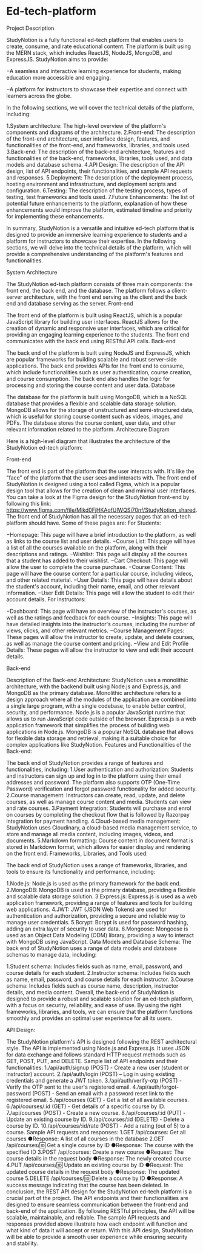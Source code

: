 # Ed-tech-platform
Project Description

StudyNotion is a fully functional ed-tech platform that enables users to create, consume, and rate educational content. The platform is built using the MERN stack, which includes ReactJS, NodeJS, MongoDB, and ExpressJS.
StudyNotion aims to provide:

−A seamless and interactive learning experience for students, making education more accessible and engaging.

−A platform for instructors to showcase their expertise and connect with learners across the globe.

In the following sections, we will cover the technical details of the platform, including:

1.System architecture: The high-level overview of the platform's components and diagrams of the architecture.
2.Front-end: The description of the front-end architecture, user interface design, features, and functionalities of the front-end, and frameworks, libraries, and tools used.
3.Back-end: The description of the back-end architecture, features and functionalities of the back-end, frameworks, libraries, tools used, and data models and database schema.
4.API Design: The description of the API design, list of API endpoints, their functionalities, and sample API requests and responses.
5.Deployment: The description of the deployment process, hosting environment and infrastructure, and deployment scripts and configuration.
6.Testing: The description of the testing process, types of testing, test frameworks and tools used.
7.Future Enhancements: The list of potential future enhancements to the platform, explanation of how these enhancements would improve the platform, estimated timeline and priority for implementing these enhancements.

In summary, StudyNotion is a versatile and intuitive ed-tech platform that is designed to provide an immersive learning experience to students and a platform for instructors to showcase their expertise. In the following sections, we will delve into the technical details of the platform, which will provide a comprehensive understanding of the platform's features and functionalities.


System Architecture

The StudyNotion ed-tech platform consists of three main components: the front end, the back end, and the database. The platform follows a client-server architecture, with the front end serving as the client and the back end and database serving as the server.
Front-end

The front end of the platform is built using ReactJS, which is a popular JavaScript library for building user interfaces. ReactJS allows for the creation of dynamic and responsive user interfaces, which are critical for providing an engaging learning experience to the students. The front end communicates with the back end using RESTful API calls.
Back-end

The back end of the platform is built using NodeJS and ExpressJS, which are popular frameworks for building scalable and robust server-side applications. The back end provides APIs for the front end to consume, which include functionalities such as user authentication, course creation, and course consumption. The back end also handles the logic for processing and storing the course content and user data.
Database

The database for the platform is built using MongoDB, which is a NoSQL database that provides a flexible and scalable data storage solution. MongoDB allows for the storage of unstructured and semi-structured data, which is useful for storing course content such as videos, images, and PDFs. The database stores the course content, user data, and other relevant information related to the platform.
Architecture Diagram

Here is a high-level diagram that illustrates the architecture of the StudyNotion ed-tech platform:

Front-end

The front end is part of the platform that the user interacts with. It's like the "face" of the platform that the user sees and interacts with. The front end of StudyNotion is designed using a tool called Figma, which is a popular design tool that allows for the creation of clean and minimal user interfaces. You can take a look at the Figma design for the StudyNotion front-end by following this link: https://www.figma.com/file/Mikd0FjHKAofUlWQSi70nf/StudyNotion_shared.
The front end of StudyNotion has all the necessary pages that an ed-tech platform should have. Some of these pages are:
For Students:

−Homepage: This page will have a brief introduction to the platform, as well as links to the course list and user details.
−Course List: This page will have a list of all the courses available on the platform, along with their descriptions and ratings.
−Wishlist: This page will display all the courses that a student has added to their wishlist.
−Cart Checkout: This page will allow the user to complete the course purchase.
−Course Content: This page will have the course content for a particular course, including videos, and other related material.
−User Details: This page will have details about the student's account, including their name, email, and other relevant information.
−User Edit Details: This page will allow the student to edit their account details.
For Instructors:

−Dashboard: This page will have an overview of the instructor's courses, as well as the ratings and feedback for each course.
−Insights: This page will have detailed insights into the instructor's courses, including the number of views, clicks, and other relevant metrics.
−Course Management Pages: These pages will allow the instructor to create, update, and delete courses, as well as manage the course content and pricing.
−View and Edit Profile Details: These pages will allow the instructor to view and edit their account details.

Back-end

Description of the Back-end Architecture:
StudyNotion uses a monolithic architecture, with the backend built using Node.js and Express.js, and MongoDB as the primary database. Monolithic architecture refers to a design approach where all the modules of the application are combined into a single large program, with a single codebase, to enable better control, security, and performance.
Node.js is a popular JavaScript runtime that allows us to run JavaScript code outside of the browser. Express.js is a web application framework that simplifies the process of building web applications in Node.js. MongoDB is a popular NoSQL database that allows for flexible data storage and retrieval, making it a suitable choice for complex applications like StudyNotion.
Features and Functionalities of the Back-end:

The back end of StudyNotion provides a range of features and functionalities, including:
1.User authentication and authorization: 
Students and instructors can sign up and log in to the platform using their email addresses and password. The platform also supports OTP (One-Time Password) verification and forgot password functionality for added security.
2.Course management: 
Instructors can create, read, update, and delete courses, as well as manage course content and media. Students can view and rate courses.
3.Payment Integration: 
Students will purchase and enrol on courses by completing the checkout flow that is followed by Razorpay integration for payment handling.
4.Cloud-based media management: StudyNotion uses Cloudinary, a cloud-based media management service, to store and manage all media content, including images, videos, and documents.
5.Markdown formatting: 
Course content in document format is stored in Markdown format, which allows for easier display and rendering on the front end.
Frameworks, Libraries, and Tools used:

The back end of StudyNotion uses a range of frameworks, libraries, and tools to ensure its functionality and performance, including:

1.Node.js:
Node.js is used as the primary framework for the back end.
2.MongoDB: 
MongoDB is used as the primary database, providing a flexible and scalable data storage solution.
3.Express.js: 
Express.js is used as a web application framework, providing a range of features and tools for building web applications.
4.JWT: 
JWT (JSON Web Tokens) are used for authentication and authorization, providing a secure and reliable way to manage user credentials.
5.Bcrypt: 
Bcrypt is used for password hashing, adding an extra layer of security to user data.
6.Mongoose: 
Mongoose is used as an Object Data Modeling (ODM) library, providing a way to interact with MongoDB using JavaScript.
Data Models and Database Schema:
The back end of StudyNotion uses a range of data models and database schemas to manage data, including:

1.Student schema: Includes fields such as name, email, password, and course details for each student.
2.Instructor schema: Includes fields such as name, email, password, and course details for each instructor.
3.Course schema: Includes fields such as course name, description, instructor details, and media content.
Overall, the back-end of StudyNotion is designed to provide a robust and scalable solution for an ed-tech platform, with a focus on security, reliability, and ease of use. By using the right frameworks, libraries, and tools, we can ensure that the platform functions smoothly and provides an optimal user experience for all its users.



API Design:

The StudyNotion platform's API is designed following the REST architectural style. The API is implemented using Node.js and Express.js. It uses JSON for data exchange and follows standard HTTP request methods such as GET, POST, PUT, and DELETE.
Sample list of API endpoints and their functionalities:
1./api/auth/signup (POST) - Create a new user (student or instructor) account.
2./api/auth/login (POST) – Log in using existing credentials and generate a JWT token.
3./api/auth/verify-otp (POST) - Verify the OTP sent to the user's registered email.
4./api/auth/forgot-password (POST) - Send an email with a password reset link to the registered email.
5./api/courses (GET) - Get a list of all available courses.
6./api/courses/:id (GET) - Get details of a specific course by ID.
7./api/courses (POST) - Create a new course.
8./api/courses/:id (PUT) - Update an existing course by ID.
9./api/courses/:id (DELETE) - Delete a course by ID.
10./api/courses/:id/rate (POST) - Add a rating (out of 5) to a course.
Sample API requests and responses:
1.GET /api/courses: Get all courses
●Response: A list of all courses in the database
2.GET /api/courses/:id: Get a single course by ID
●Response: The course with the specified ID
3.POST /api/courses: Create a new course
●Request: The course details in the request body
●Response: The newly created course
4.PUT /api/courses/:id: Update an existing course by ID
●Request: The updated course details in the request body
●Response: The updated course
5.DELETE /api/courses/:id: Delete a course by ID
●Response: A success message indicating that the course has been deleted.
In conclusion, the REST API design for the StudyNotion ed-tech platform is a crucial part of the project. The API endpoints and their functionalities are designed to ensure seamless communication between the front-end and back-end of the application. By following RESTful principles, the API will be scalable, maintainable, and reliable. The sample API requests and responses provided above illustrate how each endpoint will function and what kind of data it will accept or return. With this API design, StudyNotion will be able to provide a smooth user experience while ensuring security and stability.
